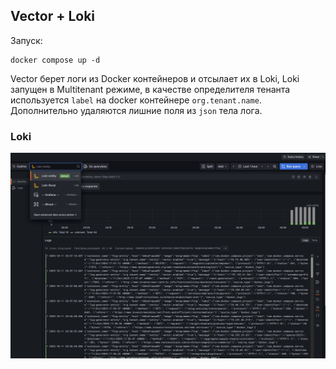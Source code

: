 ## Vector + Loki

Запуск:

```shell
docker compose up -d
```

Vector берет логи из Docker контейнеров и отсылает их в Loki, Loki запущен в Multitenant режиме, в качестве определителя тенанта используется `label` на docker контейнере `org.tenant.name`.
Дополнительно удаляются лишние поля из `json` тела лога.

### Loki

![loki](./img/loki.png)